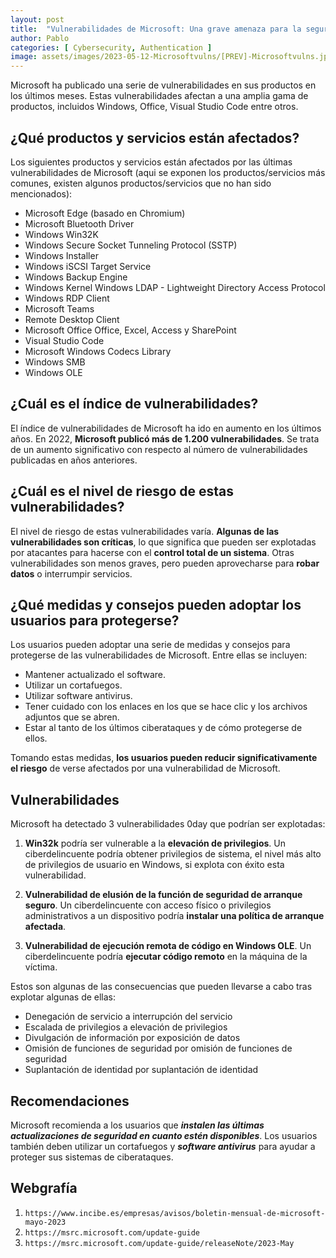 ```yaml
---
layout: post
title:  "Vulnerabilidades de Microsoft: Una grave amenaza para la seguridad"
author: Pablo
categories: [ Cybersecurity, Authentication ]
image: assets/images/2023-05-12-Microsoftvulns/[PREV]-Microsoftvulns.jpeg
---
```


Microsoft ha publicado una serie de vulnerabilidades en sus productos en los últimos meses. Estas vulnerabilidades afectan a una amplia gama de productos, incluidos Windows, Office, Visual Studio Code entre otros.

## ¿Qué productos y servicios están afectados?

Los siguientes productos y servicios están afectados por las últimas vulnerabilidades de Microsoft (aqui se exponen los productos/servicios más comunes, existen algunos productos/servicios que no han sido mencionados):

- Microsoft Edge (basado en Chromium)
- Microsoft Bluetooth Driver
- Windows Win32K
- Windows Secure Socket Tunneling Protocol (SSTP)
- Windows Installer
- Windows iSCSI Target Service
- Windows Backup Engine
- Windows Kernel Windows LDAP - Lightweight Directory Access Protocol
- Windows RDP Client
- Microsoft Teams
- Remote Desktop Client
- Microsoft Office Office, Excel, Access y SharePoint
- Visual Studio Code
- Microsoft Windows Codecs Library
- Windows SMB
- Windows OLE

## ¿Cuál es el índice de vulnerabilidades?

El índice de vulnerabilidades de Microsoft ha ido en aumento en los últimos años. En 2022, **Microsoft publicó más de 1.200 vulnerabilidades**. Se trata de un aumento significativo con respecto al número de vulnerabilidades publicadas en años anteriores.

## ¿Cuál es el nivel de riesgo de estas vulnerabilidades?

El nivel de riesgo de estas vulnerabilidades varía. **Algunas de las vulnerabilidades son críticas**, lo que significa que pueden ser explotadas por atacantes para hacerse con el **control total de un sistema**. Otras vulnerabilidades son menos graves, pero pueden aprovecharse para **robar datos** o interrumpir servicios.

## ¿Qué medidas y consejos pueden adoptar los usuarios para protegerse?

Los usuarios pueden adoptar una serie de medidas y consejos para protegerse de las vulnerabilidades de Microsoft. Entre ellas se incluyen:

- Mantener actualizado el software.
- Utilizar un cortafuegos.
- Utilizar software antivirus.
- Tener cuidado con los enlaces en los que se hace clic y los archivos adjuntos que se abren.
- Estar al tanto de los últimos ciberataques y de cómo protegerse de ellos.

Tomando estas medidas, **los usuarios pueden reducir significativamente el riesgo** de verse afectados por una vulnerabilidad de Microsoft.

## Vulnerabilidades

Microsoft ha detectado 3 vulnerabilidades 0day que podrían ser explotadas:

1. **Win32k** podría ser vulnerable a la **elevación de privilegios**. Un ciberdelincuente podría obtener privilegios de sistema, el nivel más alto de privilegios de usuario en Windows, si explota con éxito esta vulnerabilidad.

2. **Vulnerabilidad de elusión de la función de seguridad de arranque seguro**. Un ciberdelincuente con acceso físico o privilegios administrativos a un dispositivo podría **instalar una política de arranque afectada**.

3. **Vulnerabilidad de ejecución remota de código en Windows OLE**. Un ciberdelincuente podría **ejecutar código remoto** en la máquina de la víctima.

Estos son algunas de las consecuencias que pueden llevarse a cabo tras explotar algunas de ellas:

- Denegación de servicio a interrupción del servicio
- Escalada de privilegios a elevación de privilegios
- Divulgación de información por exposición de datos
- Omisión de funciones de seguridad por omisión de funciones de seguridad
- Suplantación de identidad por suplantación de identidad

## Recomendaciones

Microsoft recomienda a los usuarios que ***instalen las últimas actualizaciones de seguridad en cuanto estén disponibles***. Los usuarios también deben utilizar un cortafuegos y ***software antivirus*** para ayudar a proteger sus sistemas de ciberataques.

## Webgrafía

1. `https://www.incibe.es/empresas/avisos/boletin-mensual-de-microsoft-mayo-2023`
2. `https://msrc.microsoft.com/update-guide`
3. `https://msrc.microsoft.com/update-guide/releaseNote/2023-May`

